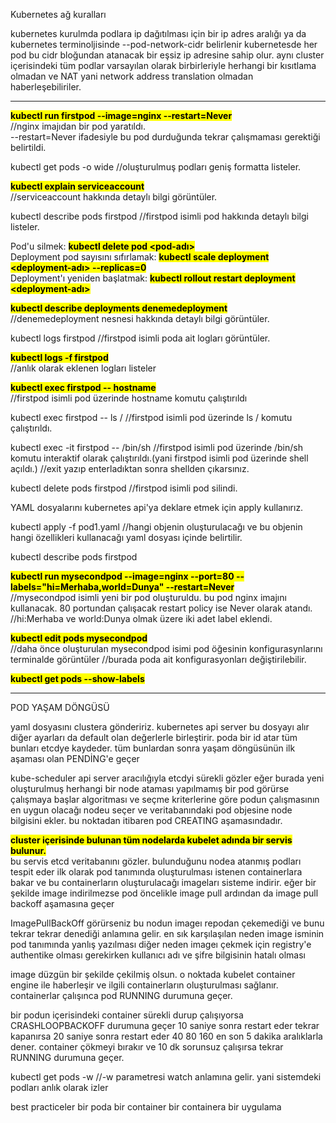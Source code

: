 
Kubernetes ağ kuralları

kubernetes kurulmda podlara ip dağıtılması için bir ip adres aralığı ya da 
kubernetes terminoljisinde --pod-network-cidr belirlenir
kubernetesde her pod bu cidr bloğundan atanacak bir eşsiz ip adresine sahip olur.
aynı cluster içerisindeki tüm podlar varsayılan olarak birbirleriyle herhangi bir kısıtlama olmadan 
ve NAT yani network address translation olmadan haberleşebiliriler.


---------------------------------------------------------------------------------------------------

<b><mark>kubectl run firstpod --image=nginx --restart=Never</mark></b><br>
//nginx imajıdan bir pod yaratıldı. <br>
--restart=Never ifadesiyle bu pod durduğunda tekrar çalışmaması gerektiği belirtildi.<br>

kubectl get pods -o wide
//oluşturulmuş podları geniş formatta listeler.

<b><mark>kubectl explain serviceaccount</mark></b><br>
//serviceaccount hakkında detaylı bilgi görüntüler.<br>

kubectl describe pods firstpod
//firstpod isimli pod hakkında detaylı bilgi listeler.

Pod'u silmek: <b><mark>kubectl delete pod <pod-adı></mark></b><br>
Deployment pod sayısını sıfırlamak: <b><mark>kubectl scale deployment <deployment-adı> --replicas=0</mark></b><br>
Deployment'ı yeniden başlatmak: <b><mark>kubectl rollout restart deployment <deployment-adı></mark></b><br>

<b><mark>kubectl describe deployments denemedeployment</mark></b><br>
//denemedeployment nesnesi hakkında detaylı bilgi görüntüler.

kubectl logs firstpod
//firstpod isimli poda ait logları görüntüler.

<b><mark>kubectl logs -f firstpod</mark></b><br>
//anlık olarak eklenen logları listeler<br>

<b><mark>kubectl exec firstpod -- hostname</mark></b><br>
//firstpod isimli pod üzerinde hostname komutu çalıştırıldı

kubectl exec firstpod -- ls /
//firstpod isimli pod üzerinde ls / komutu çalıştırıldı.

kubectl exec -it firstpod -- /bin/sh
//firstpod isimli pod üzerinde /bin/sh komutu interaktif olarak çalıştırıldı.(yani firstpod isimli pod üzerinde shell açıldı.)
//exit yazıp enterladıktan sonra shellden çıkarsınız.

kubectl delete pods firstpod
//firstpod isimli pod silindi.

YAML dosyalarını kubernetes api'ya deklare etmek için apply kullanırız.

kubectl apply -f pod1.yaml
//hangi objenin oluşturulacağı ve bu objenin hangi özellikleri kullanacağı yaml dosyası içinde belirtilir.

kubectl describe pods firstpod

<b><mark>kubectl run mysecondpod --image=nginx --port=80 --labels="hi=Merhaba,world=Dunya" --restart=Never</mark></b><br>
//mysecondpod isimli yeni bir pod oluşturuldu. bu pod nginx imajını kullanacak. 80 portundan çalışacak restart policy ise Never olarak atandı.
//hi:Merhaba ve world:Dunya olmak üzere iki adet label eklendi.

<b><mark>kubectl edit pods mysecondpod</mark></b><br>
//daha önce oluşturulan mysecondpod isimi pod öğesinin konfigurasynlarını terminalde görüntüler
//burada poda ait konfigurasyonları değiştirilebilir.

<b><mark>kubectl get pods --show-labels</mark></b><br>

--------------------------------------------------------------------------------------------------------

POD YAŞAM DÖNGÜSÜ

yaml dosyasını clustera göndeririz.
kubernetes api server bu dosyayı alır diğer ayarları da default olan değerlerle birleştirir.
poda bir id atar tüm bunları etcdye kaydeder. tüm bunlardan sonra 
yaşam döngüsünün ilk aşaması olan PENDİNG'e geçer

kube-scheduler api server aracılığıyla etcdyi sürekli gözler
eğer burada yeni oluşturulmuş herhangi bir node ataması yapılmamış bir pod görürse çalışmaya başlar
algoritması ve seçme kriterlerine göre podun çalışmasının en uygun olacağı nodeu seçer ve 
veritabanındaki pod objesine node bilgisini ekler. bu noktadan itibaren pod CREATING aşamasındadır.

<b><mark>cluster içerisinde bulunan tüm nodelarda kubelet adında bir servis bulunur.</mark></b><br>
bu servis etcd veritabanını gözler. bulunduğunu nodea atanmış podları tespit eder
ilk olarak pod tanımında oluşturulması istenen containerlara bakar ve bu containerların
oluşturulacağı imageları sisteme indirir. eğer bir şekilde image indirilmezse pod öncelikle
image pull ardından da image pull backoff aşamasına geçer

ImagePullBackOff görürseniz bu nodun imageı repodan çekemediği ve bunu tekrar tekrar denediği
anlamına gelir. en sık karşılaşılan neden image isminin pod tanımında yanlış yazılması
diğer neden imageı çekmek için registry'e authentike olması gerekirken
kullanıcı adı ve şifre bilgisinin hatalı olması

image düzgün bir şekilde çekilmiş olsun. o noktada kubelet container engine ile haberleşir ve
ilgili containerların oluşturulması sağlanır. containerlar çalışınca pod RUNNING durumuna geçer.


bir podun içerisindeki container sürekli durup çalışıyorsa CRASHLOOPBACKOFF durumuna geçer
10 saniye sonra restart eder tekrar kapanırsa 20 saniye sonra restart eder 40 80 160 
en son 5 dakika aralıklarla dener. container çökmeyi bırakır ve 10 dk sorunsuz çalışırsa tekrar
RUNNING durumuna geçer.

kubectl get pods -w
//-w parametresi watch anlamına gelir. yani sistemdeki podları anlık olarak izler

best practiceler
bir poda bir container
bir containera bir uygulama

























